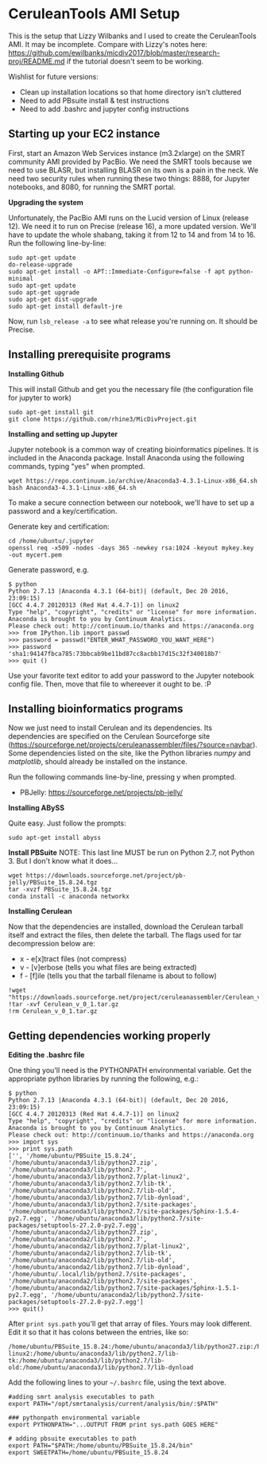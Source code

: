 # CeruleanTools AMI Setup

This is the setup that Lizzy Wilbanks and I used to create the CeruleanTools AMI. It may be incomplete. Compare with Lizzy's notes here: https://github.com/ewilbanks/micdiv2017/blob/master/research-proj/README.md if the tutorial doesn't seem to be working.

Wishlist for future versions:
* Clean up installation locations so that home directory isn't cluttered
* Need to add PBsuite install & test instructions
* Need to add .bashrc and jupyter config instructions



## Starting up your EC2 instance

First, start an Amazon Web Services instance (m3.2xlarge) on the SMRT community AMI provided by PacBio. We need the SMRT tools because we need to use BLASR, but installing BLASR on its own is a pain in the neck. We need two security rules when running these two things: 8888, for Jupyter notebooks, and 8080, for running the SMRT portal.

**Upgrading the system**

Unfortunately, the PacBio AMI runs on the Lucid version of Linux (release 12). We need it to run on Precise (release 16), a more updated version. We'll have to update the whole shabang, taking it from 12 to 14 and from 14 to 16. Run the following line-by-line:
 
```
sudo apt-get update
do-release-upgrade
sudo apt-get install -o APT::Immediate-Configure=false -f apt python-minimal
sudo apt-get update
sudo apt-get upgrade
sudo apt-get dist-upgrade
sudo apt-get install default-jre

```

Now, run ```lsb_release -a``` to see what release you're running on. It should be Precise.



## Installing prerequisite programs 

**Installing Github**

This will install Github and get you the necessary file (the configuration file for jupyter to work)

```
sudo apt-get install git
git clone https://github.com/rhine3/MicDivProject.git
```

**Installing and setting up Jupyter**

Jupyter notebook is a common way of creating bioinformatics pipelines. It is included in the Anaconda package. Install Anaconda using the following commands, typing "yes" when prompted.

```
wget https://repo.continuum.io/archive/Anaconda3-4.3.1-Linux-x86_64.sh
bash Anaconda3-4.3.1-Linux-x86_64.sh
```

To make a secure connection between our notebook, we'll have to set up a password and a key/certification.

Generate key and certification:
```
cd /home/ubuntu/.jupyter
openssl req -x509 -nodes -days 365 -newkey rsa:1024 -keyout mykey.key -out mycert.pem
```

Generate password, e.g.
```
$ python
Python 2.7.13 |Anaconda 4.3.1 (64-bit)| (default, Dec 20 2016, 23:09:15)
[GCC 4.4.7 20120313 (Red Hat 4.4.7-1)] on linux2
Type "help", "copyright", "credits" or "license" for more information.
Anaconda is brought to you by Continuum Analytics.
Please check out: http://continuum.io/thanks and https://anaconda.org
>>> from IPython.lib import passwd
>>> password = passwd("ENTER_WHAT_PASSWORD_YOU_WANT_HERE")
>>> password
'sha1:94147fbca785:73bbcab9be11bd87cc8acbb17d15c32f340018b7'
>>> quit ()
```

Use your favorite text editor to add your password to the Jupyter notebook config file. 
Then, move that file to whereever it ought to be. :P



## Installing bioinformatics programs

Now we just need to install Cerulean and its dependencies. Its dependencies are specified on the Cerulean Sourceforge site (https://sourceforge.net/projects/ceruleanassembler/files/?source=navbar). Some dependencies listed on the site, like the Python libraries _numpy_ and _matplotlib_, should already be installed on the instance.

Run the following commands line-by-line, pressing y when prompted.

* PBJelly: https://sourceforge.net/projects/pb-jelly/ 

**Installing ABySS** 

Quite easy. Just follow the prompts:
``` 
sudo apt-get install abyss
```

**Install PBSuite**
NOTE: This last line MUST be run on Python 2.7, not Python 3. But I don't know what it does...
```
wget https://downloads.sourceforge.net/project/pb-jelly/PBSuite_15.8.24.tgz
tar -xvzf PBSuite_15.8.24.tgz
conda install -c anaconda networkx
```

**Installing Cerulean**

Now that the dependencies are installed, download the Cerulean tarball itself and extract the files, then delete the tarball. The flags used for tar decompression below are:

* x - e[x]tract files (not compress)
* v - [v]erbose (tells you what files are being extracted)
* f - [f]ile (tells you that the tarball filename is about to follow)

```
!wget "https://downloads.sourceforge.net/project/ceruleanassembler/Cerulean_v_0_1.tar.gz"
!tar -xvf Cerulean_v_0_1.tar.gz
!rm Cerulean_v_0_1.tar.gz
```



## Getting dependencies working properly

**Editing the .bashrc file**

One thing you'll need is the PYTHONPATH environmental variable. Get the appropriate python libraries by running the following, e.g.:

```
$ python
Python 2.7.13 |Anaconda 4.3.1 (64-bit)| (default, Dec 20 2016, 23:09:15)
[GCC 4.4.7 20120313 (Red Hat 4.4.7-1)] on linux2
Type "help", "copyright", "credits" or "license" for more information.
Anaconda is brought to you by Continuum Analytics.
Please check out: http://continuum.io/thanks and https://anaconda.org
>>> import sys
>>> print sys.path
['', '/home/ubuntu/PBSuite_15.8.24', '/home/ubuntu/anaconda3/lib/python27.zip', '/home/ubuntu/anaconda3/lib/python2.7', '/home/ubuntu/anaconda3/lib/python2.7/plat-linux2', '/home/ubuntu/anaconda3/lib/python2.7/lib-tk', '/home/ubuntu/anaconda3/lib/python2.7/lib-old', '/home/ubuntu/anaconda3/lib/python2.7/lib-dynload', '/home/ubuntu/anaconda3/lib/python2.7/site-packages', '/home/ubuntu/anaconda3/lib/python2.7/site-packages/Sphinx-1.5.4-py2.7.egg', '/home/ubuntu/anaconda3/lib/python2.7/site-packages/setuptools-27.2.0-py2.7.egg', '/home/ubuntu/anaconda2/lib/python27.zip', '/home/ubuntu/anaconda2/lib/python2.7', '/home/ubuntu/anaconda2/lib/python2.7/plat-linux2', '/home/ubuntu/anaconda2/lib/python2.7/lib-tk', '/home/ubuntu/anaconda2/lib/python2.7/lib-old', '/home/ubuntu/anaconda2/lib/python2.7/lib-dynload', '/home/ubuntu/.local/lib/python2.7/site-packages', '/home/ubuntu/anaconda2/lib/python2.7/site-packages', '/home/ubuntu/anaconda2/lib/python2.7/site-packages/Sphinx-1.5.1-py2.7.egg', '/home/ubuntu/anaconda2/lib/python2.7/site-packages/setuptools-27.2.0-py2.7.egg']
>>> quit()

```
After `print sys.path` you'll get that array of files. Yours may look different. Edit it so that it has colons between the entries, like so:

```
/home/ubuntu/PBSuite_15.8.24:/home/ubuntu/anaconda3/lib/python27.zip:/home/ubuntu/anaconda3/lib/python2.7:/home/ubuntu/anaconda3/lib/python2.7/plat-linux2:/home/ubuntu/anaconda3/lib/python2.7/lib-tk:/home/ubuntu/anaconda3/lib/python2.7/lib-old:/home/ubuntu/anaconda3/lib/python2.7/lib-dynload
```


Add the following lines to your `~/.bashrc` file, using the text above.
```
#adding smrt analysis executables to path
export PATH="/opt/smrtanalysis/current/analysis/bin/:$PATH"

### pythonpath environmental variable
export PYTHONPATH="...OUTPUT FROM print sys.path GOES HERE"

# adding pbsuite executables to path
export PATH="$PATH:/home/ubuntu/PBSuite_15.8.24/bin"
export SWEETPATH=/home/ubuntu/PBSuite_15.8.24
```

